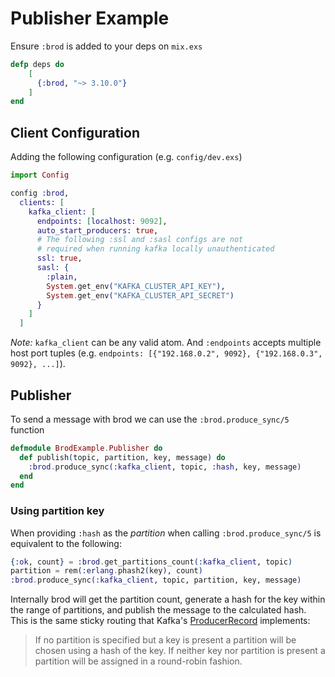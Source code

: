 # Publisher Example

Ensure `:brod` is added to your deps on `mix.exs`

```elixir
defp deps do
    [
      {:brod, "~> 3.10.0"}
    ]
end
```

## Client Configuration

Adding the following configuration (e.g. `config/dev.exs`)  

```elixir
import Config

config :brod,
  clients: [
    kafka_client: [
      endpoints: [localhost: 9092],
      auto_start_producers: true,
      # The following :ssl and :sasl configs are not 
      # required when running kafka locally unauthenticated
      ssl: true,
      sasl: {
        :plain,
        System.get_env("KAFKA_CLUSTER_API_KEY"),
        System.get_env("KAFKA_CLUSTER_API_SECRET")
      }
    ]
  ]
```

_Note:_ `kafka_client` can be any valid atom. And `:endpoints` accepts multiple host port tuples (e.g. `endpoints: [{"192.168.0.2", 9092}, {"192.168.0.3", 9092}, ...]`).   

## Publisher

To send a message with brod we can use the `:brod.produce_sync/5` function

```elixir
defmodule BrodExample.Publisher do
  def publish(topic, partition, key, message) do
    :brod.produce_sync(:kafka_client, topic, :hash, key, message)
  end
end
```

### Using partition key

When providing `:hash` as the _partition_ when calling `:brod.produce_sync/5` is equivalent to the following: 

```elixir
{:ok, count} = :brod.get_partitions_count(:kafka_client, topic)
partition = rem(:erlang.phash2(key), count)
:brod.produce_sync(:kafka_client, topic, partition, key, message)
```

Internally brod will get the partition count, generate a hash for the key within the range of partitions,
and publish the message to the calculated hash. This is the same sticky routing that Kafka's [ProducerRecord](https://kafka.apache.org/23/javadoc/org/apache/kafka/clients/producer/ProducerRecord.html) implements:

>If no partition is specified but a key is present a partition will be chosen using a hash of the key. If neither key nor partition is present a partition will be assigned in a round-robin fashion.
